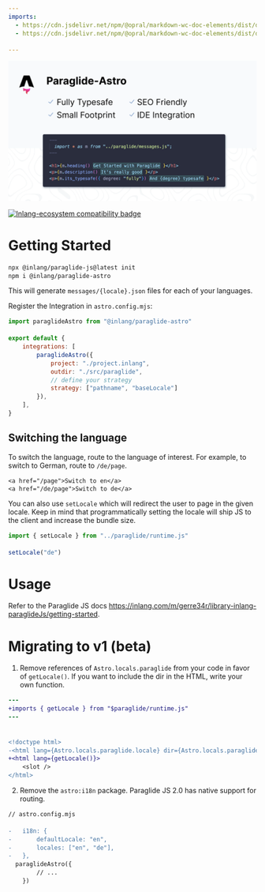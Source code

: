 ```yaml
---
imports: 
  - https://cdn.jsdelivr.net/npm/@opral/markdown-wc-doc-elements/dist/doc-features.js
  - https://cdn.jsdelivr.net/npm/@opral/markdown-wc-doc-elements/dist/doc-feature.js

---
```


![Typesafe, Small, SEO-Friendly and with a VSCode Extension.](./assets/og.png)

<doc-features>
<doc-feature text-color="#0F172A" color="#E1EFF7" title="Uses astro:i18n for routing" image="https://cdn.jsdelivr.net/gh/opral/monorepo@latest/inlang/packages/paraglide-astro/assets/use-astro-i18n.png"></doc-feature>
<doc-feature text-color="#0F172A" color="#E1EFF7" title="Tiny Bundle Size" image="https://cdn.jsdelivr.net/gh/opral/monorepo@latest/inlang/packages/paraglide-astro/assets/bundle-size.png"></doc-feature>
<doc-feature text-color="#0F172A" color="#E1EFF7" title="Only ships messages used on islands" image="https://cdn.jsdelivr.net/gh/opral/monorepo@latest/inlang/packages/paraglide-astro/assets/islands-only.png"></doc-feature>
</doc-features>

[![Inlang-ecosystem compatibility badge](https://cdn.jsdelivr.net/gh/opral/monorepo@main/inlang/assets/md-badges/inlang.svg)](https://inlang.com)

# Getting Started 

```bash
npx @inlang/paraglide-js@latest init
npm i @inlang/paraglide-astro
```

This will generate `messages/{locale}.json` files for each of your languages. 

Register the Integration in `astro.config.mjs`:

```js
import paraglideAstro from "@inlang/paraglide-astro"

export default {
	integrations: [
		paraglideAstro({
			project: "./project.inlang",
			outdir: "./src/paraglide",
			// define your strategy
			strategy: ["pathname", "baseLocale"]
		}),
	],
}
```

## Switching the language 

To switch the language, route to the language of interest. For example, to switch to German, route to `/de/page`.

```tsx
<a href="/page">Switch to en</a>
<a href="/de/page">Switch to de</a>
```

You can also use `setLocale` which will redirect the user to page in the given locale. Keep in mind that programmatically setting the locale will ship JS to the client and increase the bundle size.

```ts
import { setLocale } from "../paraglide/runtime.js"

setLocale("de")
```

# Usage

Refer to the Paraglide JS docs https://inlang.com/m/gerre34r/library-inlang-paraglideJs/getting-started.

# Migrating to v1 (beta)

1. Remove references of `Astro.locals.paraglide` from your code in favor of `getLocale()`. If you want to include the dir in the HTML, write your own function. 

```diff
---
+imports { getLocale } from "$paraglide/runtime.js"
---


<!doctype html>
-<html lang={Astro.locals.paraglide.locale} dir={Astro.locals.paraglide.dir}>
+<html lang={getLocale()}>
    <slot />
</html>
```

2. Remove the `astro:i18n` package. Paraglide JS 2.0 has native support for routing.

```diff
// astro.config.mjs

-	i18n: {
-		defaultLocale: "en",
-		locales: ["en", "de"],
-	},
  paraglideAstro({
		// ...
	})

```